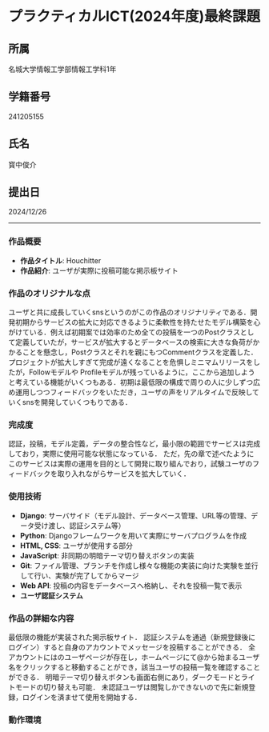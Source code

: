 # プラクティカルICT(2024年度)最終課題

## 所属

名城大学情報工学部情報工学科1年

## 学籍番号

241205155

## 氏名

寳中俊介

## 提出日

2024/12/26

---

### 作品概要

- **作品タイトル**: Houchitter
- **作品紹介**: ユーザが実際に投稿可能な掲示板サイト

### 作品のオリジナルな点

ユーザと共に成長していくsnsというのがこの作品のオリジナリティである．開発初期からサービスの拡大に対応できるように柔軟性を持たせたモデル構築を心がけている．例えば初期案では効率のため全ての投稿を一つのPostクラスとして定義していたが，サービスが拡大するとデータベースの検索に大きな負荷がかかることを懸念し，Postクラスとそれを親にもつCommentクラスを定義した．プロジェクトが拡大しすぎて完成が遠くなることを危惧しミニマムリリースをしたが，Followモデルや Profileモデルが残っているように，ここから追加しようと考えている機能がいくつもある．初期は最低限の構成で周りの人に少しずつ広め運用しつつフィードバックをいただき，ユーザの声をリアルタイムで反映していくsnsを開発していくつもりである．

### 完成度

認証，投稿，モデル定義，データの整合性など，最小限の範囲でサービスは完成しており，実際に使用可能な状態になっている．
ただ，先の章で述べたようにこのサービスは実際の運用を目的として開発に取り組んでおり，試験ユーザのフィードバックを取り入れながらサービスを拡大していく．

### 使用技術

- **Django**: サーバサイド（モデル設計、データベース管理、URL等の管理、データ受け渡し、認証システム等）
- **Python**: Djangoフレームワークを用いて実際にサーバプログラムを作成
- **HTML, CSS**: ユーザが使用する部分
- **JavaScript**: 非同期の明暗テーマ切り替えボタンの実装
- **Git**: ファイル管理、ブランチを作成し様々な機能の実装に向けた実験を並行して行い、実験が完了してからマージ
- **Web API**: 投稿の内容をデータベースへ格納し、それを投稿一覧で表示
- **ユーザ認証システム**

### 作品の詳細な内容

最低限の機能が実装された掲示板サイト．
認証システムを通過（新規登録後にログイン）すると自身のアカウントでメッセージを投稿することができる．
全アカウントにはのユーザページが存在し，ホームページにて@から始まるユーザ名をクリックすると移動することができ，該当ユーザの投稿一覧を確認することができる．
明暗テーマ切り替えボタンも画面右側にあり，ダークモードとライトモードの切り替えも可能．
未認証ユーザは閲覧しかできないので先に新規登録，ログインを済ませて使用を開始する．

### 動作環境
